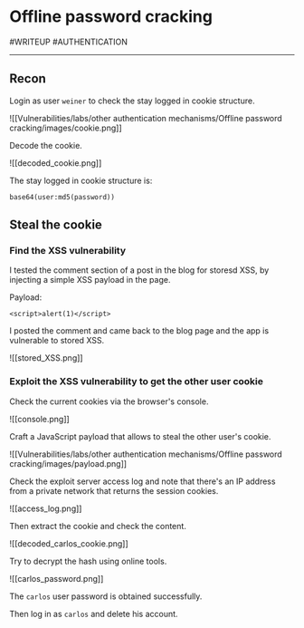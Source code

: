 # Offline password cracking
#WRITEUP 
#AUTHENTICATION 
<hr>

## Recon

Login as user `weiner` to check the stay logged in cookie structure.

![[Vulnerabilities/labs/other authentication mechanisms/Offline password cracking/images/cookie.png]]

Decode the cookie.

![[decoded_cookie.png]]

The stay logged in cookie structure is:

`base64(user:md5(password))`

## Steal the cookie

### Find the XSS vulnerability

I tested the comment section of a post in the blog for storesd XSS, by injecting a simple XSS payload in the page.

Payload:

`<script>alert(1)</script>`

I posted the comment and came back to the blog page and the app is vulnerable to stored XSS.

![[stored_XSS.png]]

### Exploit the XSS vulnerability to get the other user cookie

Check the current cookies via the browser's console.

![[console.png]]

Craft a JavaScript payload that allows to steal the other user's cookie.

![[Vulnerabilities/labs/other authentication mechanisms/Offline password cracking/images/payload.png]]

Check the exploit server access log and note that there's an IP address from a private network that returns the session cookies.

![[access_log.png]]

Then extract the cookie and check the content.

![[decoded_carlos_cookie.png]]

Try to decrypt the hash using online tools.

![[carlos_password.png]]

The `carlos` user password is obtained successfully.

Then log in as `carlos` and delete his account.
